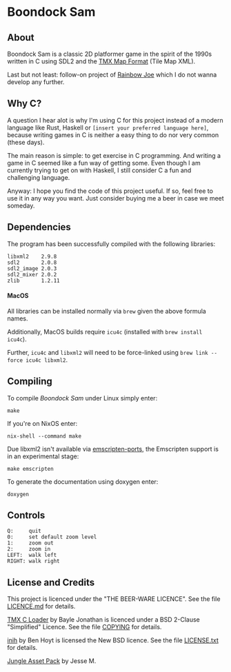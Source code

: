 # Boondock Sam
## About

Boondock Sam is a classic 2D platformer game in the spirit of the 1990s
written in C using SDL2 and the
[TMX Map Format](http://doc.mapeditor.org/en/stable/reference/tmx-map-format/)
(Tile Map XML).

Last but not least: follow-on project of
[Rainbow Joe](https://github.com/mupfelofen-de/rainbow-joe) which I do
not wanna develop any further.

## Why C?

A question I hear alot is why I'm using C for this project instead of a
modern language like Rust, Haskell or `[insert your preferred language
here]`, because writing games in C is neither a easy thing to do nor
very common (these days).

The main reason is simple: to get exercise in C programming.  And
writing a game in C seemed like a fun way of getting some.  Even though
I am currently trying to get on with Haskell, I still consider C a fun
and challenging language.

Anyway: I hope you find the code of this project useful.  If so, feel
free to use it in any way you want. Just consider buying me a beer in
case we meet someday.

## Dependencies

The program has been successfully compiled with the following libraries:
```
libxml2    2.9.8
sdl2       2.0.8
sdl2_image 2.0.3
sdl2_mixer 2.0.2
zlib       1.2.11
```

#### MacOS

All libraries can be installed normally via `brew` given the above formula names.

Additionally, MacOS builds require `icu4c` (installed with `brew install icu4c`).

Further, `icu4c` and `libxml2` will need to be force-linked using
`brew link --force icu4c libxml2`.

## Compiling

To compile _Boondock Sam_ under Linux simply enter:
```
make
```

If you're on NixOS enter:
```
nix-shell --command make
```

Due libxml2 isn't available via
[emscripten-ports](https://github.com/emscripten-ports), the Emscripten
support is in an experimental stage:
```
make emscripten
```

To generate the documentation using doxygen enter:
```
doxygen
```

## Controls

```
Q:     quit
0:     set default zoom level
1:     zoom out
2:     zoom in
LEFT:  walk left
RIGHT: walk right
```

## License and Credits

This project is licenced under the "THE BEER-WARE LICENCE".  See the
file [LICENCE.md](LICENCE.md) for details.

[TMX C Loader](https://github.com/baylej/tmx/) by Bayle Jonathan is
licenced under a BSD 2-Clause "Simplified" Licence.  See the file
[COPYING](src/tmx/COPYING) for details.

[inih](https://github.com/benhoyt/inih) by Ben Hoyt is licensed the New
BSD licence.  See the file [LICENSE.txt](src/inih/LICENSE.txt) for
details.

[Jungle Asset Pack](https://jesse-m.itch.io/jungle-pack) by Jesse M.
